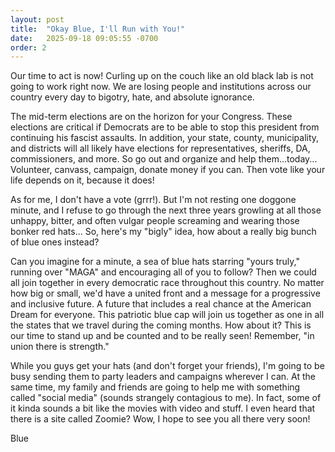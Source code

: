 ```yaml
---
layout: post
title:  "Okay Blue, I'll Run with You!"
date:   2025-09-18 09:05:55 -0700
order: 2
---
```


Our time to act is now! Curling up on the couch like an old black lab is not going to work right now. We are losing people and institutions across our country every day to bigotry, hate, and absolute ignorance.

The mid-term elections are on the horizon for your Congress. These elections are critical if Democrats are to be able to stop this president from continuing his fascist assaults. In addition, your state, county, municipality, and districts will all likely have elections for representatives, sheriffs, DA, commissioners, and more. So go out and organize and help them...today... Volunteer, canvass, campaign, donate money if you can. Then vote like your life depends on it, because it does!

As for me, I don't have a vote (grrr!). But I'm not resting one doggone minute, and I refuse to go through the next three years growling at all those unhappy, bitter, and often vulgar people screaming and wearing those bonker red hats... So, here's my "bigly" idea, how about a really big bunch of blue ones instead?

Can you imagine for a minute, a sea of blue hats starring "yours truly," running over "MAGA" and encouraging all of you to follow? Then we could all join together in every democratic race throughout this country. No matter how big or small, we'd have a united front and a message for a progressive and inclusive future. A future that includes a real chance at the American Dream for everyone. This patriotic blue cap will join us together as one in all the states that we travel during the coming months. How about it? This is our time to stand up and be counted and to be really seen! Remember, "in union there is strength."

While you guys get your hats (and don't forget your friends), I'm going to be busy sending them to party leaders and campaigns wherever I can. At the same time, my family and friends are going to help me with something called "social media" (sounds strangely contagious to me). In fact, some of it kinda sounds a bit like the movies with video and stuff. I even heard that there is a site called Zoomie? Wow, I hope to see you all there very soon!

Blue
